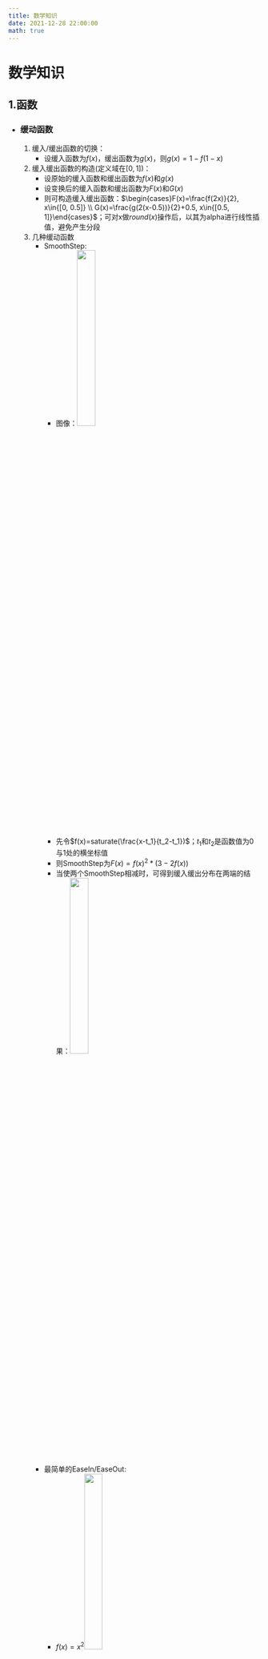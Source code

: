 ```yaml
---
title: 数学知识
date: 2021-12-28 22:00:00
math: true
---
```


# 数学知识
## 1.函数
- ### 缓动函数
  1. 缓入/缓出函数的切换：
      - 设缓入函数为$f(x)$，缓出函数为$g(x)$，则$g(x)=1-f(1-x)$
  1. 缓入缓出函数的构造(定义域在$[0,1]$)：
      - 设原始的缓入函数和缓出函数为$f(x)$和$g(x)$
      - 设变换后的缓入函数和缓出函数为$F(x)$和$G(x)$
      - 则可构造缓入缓出函数：$\begin{cases}F(x)=\frac{f(2x)}{2}, x\in{[0, 0.5]} \\ G(x)=\frac{g(2(x-0.5))}{2}+0.5, x\in{[0.5, 1]}\end{cases}$；可对x做$round(x)$操作后，以其为alpha进行线性插值，避免产生分段
  2. 几种缓动函数
      - SmoothStep:  
        - 图像：<img src='/数学知识/SmoothStep.png' width='30%'>
        - 先令$f(x)=saturate(\frac{x-t_1}{t_2-t_1})$；$t_1$和$t_2$是函数值为0与1处的横坐标值
        - 则SmoothStep为$F(x)=f(x)^2*(3-2f(x))$
        - 当使两个SmoothStep相减时，可得到缓入缓出分布在两端的结果：<img src='/数学知识/SmoothStepMinus.png' width='30%'>
      - 最简单的EaseIn/EaseOut:
          - $f(x)=x^2$<img src='/数学知识/x^2.png' width='30%'>
          - $g(x)=2x-x^2$<img src = '/数学知识/2x-x^2.png' width='30%'>
      - 较缓的EaseIn/EaseOut:
        - $f(x)=1-sin(\frac{\pi}{2}(1-x))$<img src = '/数学知识/1-sin(frac{pi}{2}(1-x)).png' width='30%'>
        - $g(x)=sin(\frac{\pi}{2}x)$<img src = '/数学知识/sin(frac{pi}{2}x).png' width='30%'>
      - 迅速的EaseIn/EaseOut:
        - $f(x)=1-\sqrt{1-x^2}$<img src = '/数学知识/1-sqrt{1-x^2}.png' width='30%'>
        - $g(x)=\sqrt{2x-x^2}$<img src = '/数学知识/sqrt{2x-x^{2}}.png' width='30%'>
      - BackEaseIn/EaseOut：端点略有收回
        - $f(x)=x^b+kxsin(\pi{}x)$<img src = '/数学知识/x^{b}-kxsin(pi x).png' width='30%'>
        - $g(x)=1-f(1-x)$<img src = '/数学知识/1-f(1-x).png' width='30%'>
  
- ### 周期函数
  1. 扫描线型非连续周期函数
      - $f(x)=mod(kx, b)$->$f(x)\in{[0, b]}$；k为$x\in{[tb, tb+b]},t\in{N}$时单次变化的重复次数<img src = '/数学知识/mod(kx, b).png' width='30%'>
  2. 线性连续周期函数
      - $f(x)=abs(mod(2kx-1, 2)-1)$，k用于控制函数的频率<img src = '/数学知识/abs(mod(2kx-1, 2)-1).png' width='30%'>
  3. 非线性周期函数
      - $f(x)=abs(sin(k\pi{x}))$<img src = '/数学知识/abs(sin(kpi{x})).png' width='30%'>

- ### 实用函数
  1. 抛物线
      - 函数原型：$f(x) = \frac{(x-a)^2-a^2}{-2b}$<img src = '/数学知识/frac{(x-a)^{2}-a^{2}}{-2b}.png' width='30%'>
      - 该抛物线于x轴相交于原点和$(2a,0)$点
      - b可用于控制抛物线的弧度
  2. 振荡函数
      - $f(x)=\frac{n^xsin(2k\pi{x}+\frac{\pi}{2})}{t}$<img src = '/数学知识/frac{n^xsin(2kpi{x}+frac{pi}{2})}{t}.png' width='30%'>；n控制振荡衰减/增益的速度、k控制振荡的频率、t控制振荡的幅度
  3. 函数离散化，可用于表示次数
      - 设原函数为$f(x)$，离散化后的函数为$g(x)$，则：$g(x)=f(x)+mod(-f(x),a)$，a为对f(x)的在y轴上的采样周期；以sinx为例：<img src = '/数学知识/f(x)+mod(-f(x),a).png' width='30%'>
  4. 弹跳Bounce
      - 图像：<img src = '/数学知识/Bounce.png' width='30%'>
      - 函数原型为：$f(x)=c^2-(ax-b)^2$
      - 设t为弹跳次数、p为衰减周期、l为衰减程度
      - 设中间变量$n=(1-\sqrt{1-x^p}+mod(\sqrt{1-x^p}, \frac{1}{t}))*t$
      - 则每次弹跳高度 $c^2=(1-\frac{n-1}{t})^l$
      - 设函数与y轴交点横坐标为$x_0$和$x_1$，则$x_0=\sqrt[p]{1-(1-\frac{n-1}{t})^2};x_1=\sqrt[p]{1-(1-\frac{n}{t})^2}$
      - 最后，令$a=\frac{2c}{x_1-x_0};b=ax_0+c$
  5. 使能(Enable)函数
      - 图像：<img src = '/数学知识/EnableFunc.png' width='30%'>
      - 简版：$f(x)=ceil(sin(k\pi{x}))$
      - k为使能切换的次数的1/2
      - 繁版：$f(x)=min(floor(\frac{abs(mod(2kx-p, 2)-1)}{1-p}), 1)$
      - k为使能切换的次数
      - p为1值在切换过程中所占比例
  6. 阶梯函数
      - 图像：<img src = '/数学知识/StairFunc.png' width='30%'>
      - 自增的离散函数：$d(x)=x+mod(-x, \frac{1}{n})$
      - 平移自增函数：$t(x)=(x-\frac{1}{n})+mod(\frac{1}{n}-x, \frac{1}{n})$
      - 自增的扫描线式函数：$s(x)=mod(2x, \frac{2}{n})+t(x)$
      - 阶梯函数：$f(x)=min(s(x),d(x))$，n表示0-1内的阶梯数；x可变为其他函数以实现任意函数的阶梯化